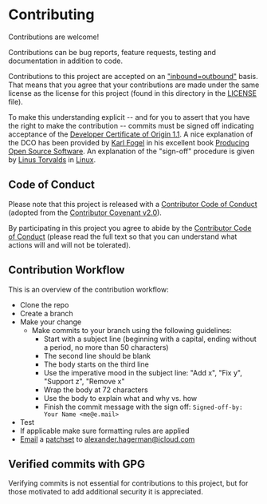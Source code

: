 # Contributing

Contributions are welcome!

Contributions can be bug reports, feature requests, testing and documentation
in addition to code.

Contributions to this project are accepted on an
["inbound=outbound"](https://opensource.com/law/11/7/trouble-harmony-part-1) basis.
That means that you agree that your contributions are made under the
same license as the license for this project (found in this directory in the [LICENSE](LICENSE) file).

To make this understanding explicit -- and for you to assert
that you have the right to make the contribution -- commits must be
signed off indicating acceptance of the
[Developer Certificate of Origin 1.1](https://developercertificate.org/).
A nice explanation of the DCO has been provided by
[Karl Fogel](https://www.red-bean.com/kfogel/)
in his excellent book [Producing Open Source Software](https://producingoss.com/en/contributor-agreements.html#developer-certificate-of-origin).
An explanation of the "sign-off" procedure is given by
[Linus Torvalds](https://en.wikipedia.org/wiki/Linus_Torvalds) in [Linux](https://github.com/torvalds/linux/blob/master/Documentation/process/submitting-patches.rst#11-sign-your-work---the-developers-certificate-of-origin).

## Code of Conduct

Please note that this project is released with a
[Contributor Code of Conduct](CODE_OF_CONDUCT.md)
(adopted from the [Contributor Covenant v2.0](https://www.contributor-covenant.org/)).

By participating in this project you agree to abide by the
[Contributor Code of Conduct](CODE_OF_CONDUCT.md)
(please read the full text so that you can understand what actions will and
will not be tolerated).

## Contribution Workflow

This is an overview of the contribution workflow:

- Clone the repo
- Create a branch
- Make your change
  - Make commits to your branch using the following guidelines:
    - Start with a subject line (beginning with a capital, ending without a period, no more than 50 characters)
    - The second line should be blank
    - The body starts on the third line
    - Use the imperative mood in the subject line: "Add x", "Fix y", "Support z", "Remove x"
    - Wrap the body at 72 characters
    - Use the body to explain what and why vs. how
    - Finish the commit message with the sign off: `Signed-off-by: Your Name <me@e.mail>`
- Test
- If applicable make sure formatting rules are applied
- [Email](https://www.devroom.io/2009/10/26/how-to-create-and-apply-a-patch-with-git/) a [patchset](https://www.devroom.io/2009/10/26/how-to-create-and-apply-a-patch-with-git/)
  to alexander.hagerman@icloud.com

## Verified commits with GPG

Verifying commits is not essential for contributions to this project,
but for those motivated to add additional security it is appreciated.
